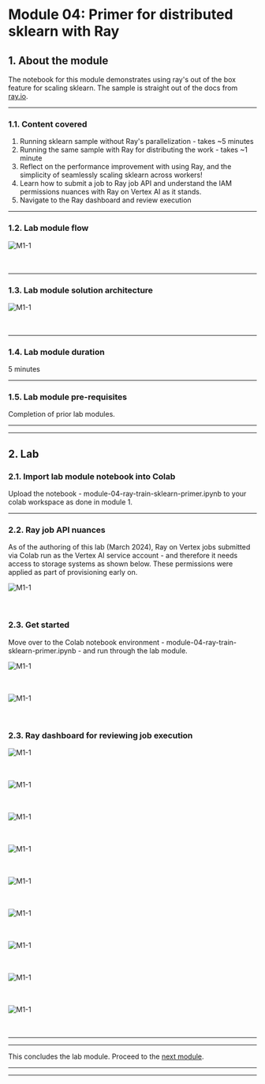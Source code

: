 # Module 04: Primer for distributed sklearn with Ray

## 1. About the module
The notebook for this module demonstrates using ray's out of the box feature for scaling sklearn. The sample is straight out of the docs from [ray.io](https://docs.ray.io/en/latest/ray-more-libs/joblib.html).

<hr>

### 1.1. Content covered

1. Running sklearn sample without Ray's parallelization - takes ~5 minutes
2. Running the same sample with Ray for distributing the work - takes ~1 minute
3. Reflect on the performance improvement with using Ray, and the simplicity of seamlessly scaling sklearn across workers!
4. Learn how to submit a job to Ray job API and understand the IAM permissions nuances with Ray on Vertex AI as it stands.
5. Navigate to the Ray dashboard and review execution

<hr>
 
### 1.2. Lab module flow

![M1-1](./images/skl-m04-01.png)   
<br><br>

<hr>

### 1.3. Lab module solution architecture

![M1-1](./images/skl-m04-02.png)   
<br><br>

<hr>

### 1.4. Lab module duration

5 minutes

<hr>

### 1.5. Lab module pre-requisites

Completion of prior lab modules.

<hr><hr>

## 2. Lab

### 2.1. Import lab module notebook into Colab
Upload the notebook - module-04-ray-train-sklearn-primer.ipynb to your colab workspace as done in module 1.

<hr>

### 2.2. Ray job API nuances

As of the authoring of this lab (March 2024), Ray on Vertex jobs submitted via Colab run as the Vertex AI service account - and therefore it needs access to storage systems as shown below. These permissions were applied as part of provisioning early on.

![M1-1](./images/skl-m04-05.png)   
<br><br>

### 2.3. Get started

Move over to the Colab notebook environment - module-04-ray-train-sklearn-primer.ipynb - and run through the lab module.

![M1-1](./images/skl-m04-03.png)   
<br><br>

![M1-1](./images/skl-m04-04.png)   
<br><br>

### 2.3. Ray dashboard for reviewing job execution

![M1-1](./images/skl-m04-06.png)   
<br><br>

![M1-1](./images/skl-m04-07.png)   
<br><br>

![M1-1](./images/skl-m04-08.png)   
<br><br>

![M1-1](./images/skl-m04-09.png)   
<br><br>

![M1-1](./images/skl-m04-10.png)   
<br><br>

![M1-1](./images/skl-m04-11.png)   
<br><br>

![M1-1](./images/skl-m04-12.png)   
<br><br>

![M1-1](./images/skl-m04-13.png)   
<br><br>

![M1-1](./images/skl-m04-14.png)   
<br><br>


<hr><hr>

This concludes the lab module. Proceed to the [next module](module-05-ray-train-sklearn-interactive-README.md).

<hr><hr>
